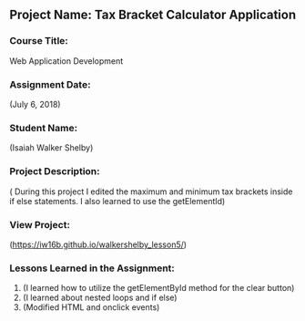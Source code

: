 ## Project Name:  Tax Bracket Calculator Application

### Course Title:
Web Application Development

### Assignment Date:  
(July 6, 2018)

### Student Name:  
(Isaiah Walker Shelby)

### Project Description:
( During this project I edited the maximum and minimum tax brackets inside if else statements. I also learned to use the getElementId)

### View Project:
(https://iw16b.github.io/walkershelby_lesson5/)

### Lessons Learned in the Assignment:
1. (I learned how to utilize the getElementById method for the clear button)
2. (I learned about nested loops and if else)
3. (Modified HTML and onclick events)

